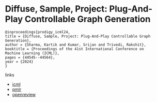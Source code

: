 # Diffuse, Sample, Project: Plug-And-Play Controllable Graph Generation

```
@inproceedings{prodigy_icml24,
title = {Diffuse, Sample, Project: Plug-And-Play Controllable Graph Generation},
author = {Sharma, Kartik and Kumar, Srijan and Trivedi, Rakshit},
booktitle = {Proceedings of the 41st International Conference on Machine Learning (ICML)},
pages = {44545--44564},
year = {2024}
}
```

links
- [icml](https://icml.cc/Conferences/2024/Schedule?showEvent=33350)
- [pmlr](https://proceedings.mlr.press/v235/sharma24b.html)
- [openreview](https://openreview.net/forum?id=ia0Z8d1DbY)
